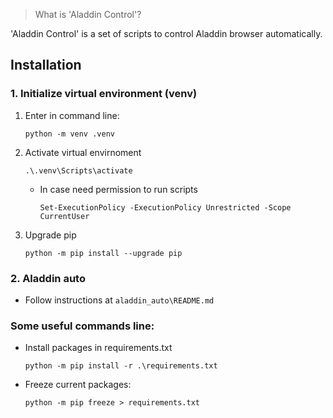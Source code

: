 ﻿> What is 'Aladdin Control'?

'Aladdin Control' is a set of scripts to control Aladdin browser automatically.

## Installation
### 1. Initialize virtual environment (venv)
1. Enter in command line:

    ```
    python -m venv .venv
    ```

2. Activate virtual envirnoment

    ```
    .\.venv\Scripts\activate
    ```
    - In case need permission to run scripts

        ```
        Set-ExecutionPolicy -ExecutionPolicy Unrestricted -Scope CurrentUser
        ```

3. Upgrade pip

    ```
    python -m pip install --upgrade pip
    ```


### 2. Aladdin auto
- Follow instructions at ```aladdin_auto\README.md```


### Some useful commands line:
- Install packages in requirements.txt

    ```
    python -m pip install -r .\requirements.txt
    ```

- Freeze current packages:
    ```
    python -m pip freeze > requirements.txt
    ```


